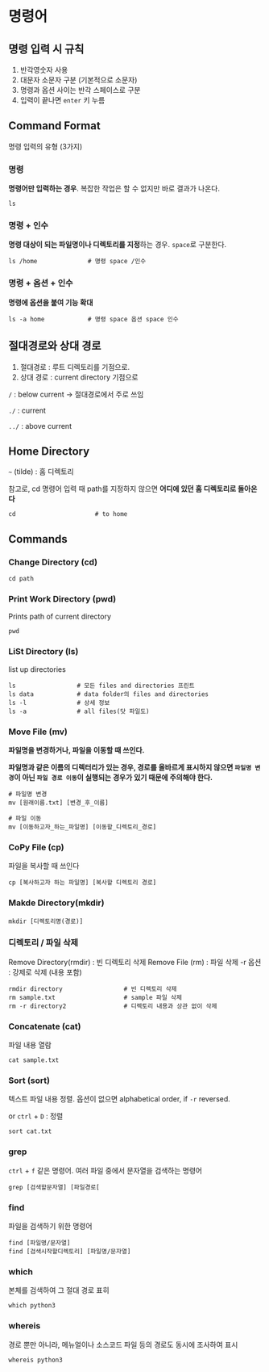 # 명령어

## 명령 입력 시 규칙

1. 반각영숫자 사용
2. 대문자 소문자 구분 (기본적으로 소문자)
3. 명령과 옵션 사이는 반각 스페이스로 구분
4. 입력이 끝나면 `enter` 키 누름

## Command Format

명령 입력의 유형 (3가지)

### 명령

**명령어만 입력하는 경우**. 복잡한 작업은 할 수 없지만 바로 결과가 나온다.

```shell
ls
```

### 명령 + 인수

**명령 대상이 되는 파일명이나 디렉토리를 지정**하는 경우. `space`로 구분한다.

```shell
ls /home              # 명령 space /인수 
```

### 명령 + 옵션 + 인수

**명령에 옵션을 붙여 기능 확대**

```shell
ls -a home            # 명령 space 옵션 space 인수
```

## 절대경로와 상대 경로

1. 절대경로 : 루트 디렉토리를 기점으로. 
2. 상대 경로 : current directory 기점으로

`/` : below current -> 절대경로에서 주로 쓰임

`./` : current

`../` : above current

## Home Directory

`~` (tilde) : 홈 디렉토리

참고로, cd 명령어 입력 때 path를 지정하지 않으면 **어디에 있던 홈 디렉토리로 돌아온다**

```shell
cd                      # to home
```
## Commands

### Change Directory (cd)

```shell
cd path
```

### Print Work Directory (pwd)

Prints path of current directory
``` shell
pwd
```

### LiSt Directory (ls)

list up directories
```shell
ls                 # 모든 files and directories 프린트
ls data            # data folder의 files and directories
ls -l              # 상세 정보
ls -a              # all files(닷 파일도)
```

### Move File (mv)

**파일명을 변경하거나, 파일을 이동할 때 쓰인다.**

**파일명과 같은 이름의 디렉터리가 있는 경우, 경로를 올바르게 표시하지 않으면 `파일명 변경`이 아닌 `파일 경로 이동`이 실행되는 경우가 있기 때문에 
주의해야 한다.**

```shell
# 파일명 변경
mv [원래이름.txt] [변경_후_이름]

# 파일 이동
mv [이동하고자_하는_파일명] [이동할_디렉토리_경로]
```
### CoPy File (cp)

파일을 복사할 때 쓰인다
```shell
cp [복사하고자 하는 파일명] [복사할 디렉토리 경로]
```

### Makde Directory(mkdir)
```shell
mkdir [디렉토리명(경로)]
```

### 디렉토리 / 파일 삭제
Remove Directory(rmdir) : 빈 디렉토리 삭제
Remove File (rm) : 파일 삭제
-r 옵션 : 강제로 삭제 (내용 포함)

```shell
rmdir directory                 # 빈 디렉토리 삭제
rm sample.txt                   # sample 파일 삭제
rm -r directory2                # 디렉토리 내용과 상관 없이 삭제
```

### Concatenate (cat)

파일 내용 열람
```shell
cat sample.txt
```

### Sort (sort)

텍스트 파일 내용 정렬. 옵션이 없으면 alphabetical order, if `-r` reversed.

or `ctrl` + `D` : 정렬

```shell
sort cat.txt
```


### grep 

`ctrl` + `f` 같은 명령어. 여러 파일 중에서 문자열을 검색하는 명령어

```shell
grep [검색할문자열] [파일경로[
```

### find

파일을 검색하기 위한 명령어
```shell
find [파일명/문자열]
find [검색시작할디렉토리] [파일명/문자열]
```

### which
본체를 검색하여 그 절대 경로 표히

```shell
which python3
```

### whereis
경로 뿐만 아니라, 메뉴얼이나 소스코드 파일 등의 경로도 동시에 조사하여 표시

```shell
whereis python3
```
